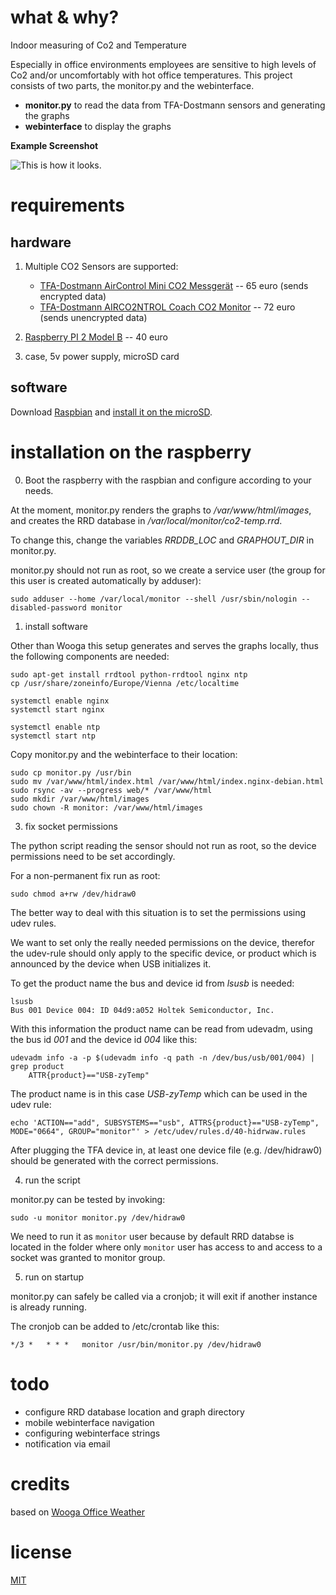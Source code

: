 # what & why?

Indoor measuring of Co2 and Temperature

Especially in office environments employees are sensitive to high levels of Co2 and/or uncomfortably with hot office temperatures.
This project consists of two parts, the monitor.py and the webinterface.

* **monitor.py** to read the data from TFA-Dostmann sensors and generating the graphs
* **webinterface** to display the graphs

**Example Screenshot**

![This is how it looks.](https://github.com/wreiner/officeweather/blob/master/example-screenshot.png)

# requirements

## hardware

1) Multiple CO2 Sensors are supported:

    - [TFA-Dostmann AirControl Mini CO2 Messgerät](http://www.amazon.de/dp/B00TH3OW4Q) -- 65 euro (sends encrypted data)
    - [TFA-Dostmann AIRCO2NTROL Coach CO2 Monitor](http://www.amazon.de/dp/B07R4XM9Z6) -- 72 euro (sends unencrypted data)

2) [Raspberry PI 2 Model B](http://www.amazon.de/dp/B00T2U7R7I) -- 40 euro

3) case, 5v power supply, microSD card

## software

Download [Raspbian](https://www.raspberrypi.org/downloads/) and [install it on the microSD](https://www.raspberrypi.org/documentation/installation/installing-images/README.md).

# installation on the raspberry

0) Boot the raspberry with the raspbian and configure according to your needs.

At the moment, monitor.py renders the graphs to _/var/www/html/images_, and creates the RRD database in _/var/local/monitor/co2-temp.rrd_.

To change this, change the variables *RRDDB_LOC* and *GRAPHOUT_DIR* in monitor.py.

monitor.py should not run as root, so we create a service user (the group for this user is created automatically by adduser):

```
sudo adduser --home /var/local/monitor --shell /usr/sbin/nologin --disabled-password monitor
```

1) install software

Other than Wooga this setup generates and serves the graphs locally, thus the following components are needed:
```
sudo apt-get install rrdtool python-rrdtool nginx ntp
cp /usr/share/zoneinfo/Europe/Vienna /etc/localtime                             

systemctl enable nginx                                                                                                                                        
systemctl start nginx

systemctl enable ntp                                                            
systemctl start ntp
```

Copy monitor.py and the webinterface to their location:

```
sudo cp monitor.py /usr/bin
sudo mv /var/www/html/index.html /var/www/html/index.nginx-debian.html
sudo rsync -av --progress web/* /var/www/html
sudo mkdir /var/www/html/images
sudo chown -R monitor: /var/www/html/images
```

3) fix socket permissions

The python script reading the sensor should not run as root, so the device permissions need to be set accordingly.

For a non-permanent fix run as root:

```
sudo chmod a+rw /dev/hidraw0
```

The better way to deal with this situation is to set the permissions using udev rules.

We want to set only the really needed permissions on the device, therefor the udev-rule should only apply to the specific device, or product which is announced by the device when USB initializes it.

To get the product name the bus and device id from *lsusb* is needed:

```
lsusb
Bus 001 Device 004: ID 04d9:a052 Holtek Semiconductor, Inc.
```

With this information the product name can be read from udevadm, using the bus id *001* and the device id *004* like this:

```
udevadm info -a -p $(udevadm info -q path -n /dev/bus/usb/001/004) | grep product
    ATTR{product}=="USB-zyTemp"
```

The product name is in this case *USB-zyTemp* which can be used in the udev rule:

```
echo 'ACTION=="add", SUBSYSTEMS=="usb", ATTRS{product}=="USB-zyTemp", MODE="0664", GROUP="monitor"' > /etc/udev/rules.d/40-hidrwaw.rules
```

After plugging the TFA device in, at least one device file (e.g. /dev/hidraw0) should be generated with the correct permissions.

4) run the script

monitor.py can be tested by invoking:
```
sudo -u monitor monitor.py /dev/hidraw0
```

We need to run it as `monitor` user because by default RRD databse is located in the folder where only `monitor` user has access to and access to a socket was granted to monitor group.

5) run on startup

monitor.py can safely be called via a cronjob; it will exit if another instance is already running.

The cronjob can be added to /etc/crontab like this:

```
*/3 *   * * *   monitor /usr/bin/monitor.py /dev/hidraw0
```

# todo

* configure RRD database location and graph directory
* mobile webinterface navigation
* configuring webinterface strings
* notification via email

# credits

based on [Wooga Office Weather](https://github.com/wooga/office_weather)

# license

[MIT](http://opensource.org/licenses/MIT)
